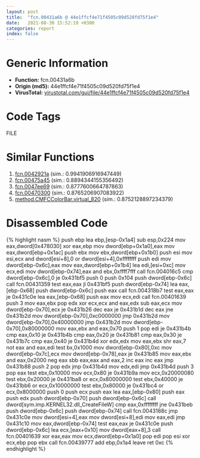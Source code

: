 ```yaml
---
layout: post
title:  "fcn.00431a6b @ 44e1ffcf4e71f4505c09d520fd75f1e4"
date:   2021-08-30 15:52:19 +0300
categories: report
index: false
---
```


# Generic Information
- **Function:** fcn.00431a6b
- **Origin (md5):** 44e1ffcf4e71f4505c09d520fd75f1e4
- **VirusTotal:** [virustotal.com/gui/file/44e1ffcf4e71f4505c09d520fd75f1e4][virustotal_ref]

# Code Tags
<span class="tag" id="FILE">FILE</span>


# Similar Functions

1. [fcn.0042921a][similar_1_ref] (sim.: 0.9941906916947449)
2. [fcn.00475a45][similar_2_ref] (sim.: 0.8894344155356492)
3. [fcn.0047ee69][similar_3_ref] (sim.: 0.8777600664787863)
4. [fcn.00470300][similar_4_ref] (sim.: 0.8765206907083922)
5. [method.CMFCColorBar.virtual\_820][similar_5_ref] (sim.: 0.8752128897234379)


# Disassembled Code

{% highlight nasm %}
push ebp
lea ebp,[esp-0x1a4]
sub esp,0x224
mov eax,dword[0x478030]
xor eax,ebp
mov dword[ebp+0x1a0],eax
mov eax,dword[ebp+0x1ac]
push ebx
mov ebx,dword[ebp+0x1b0]
push esi
mov esi,ecx
and dword[esi+8],0
or dword[esi+4],0xffffffff
push edi
mov dword[ebp-0x6c],eax
mov eax,dword[ebp+0x1b4]
lea edi,[esi+0xc]
mov ecx,edi
mov dword[ebp-0x74],eax
and ebx,0xffff7fff
call fcn.004016c5
cmp dword[ebp-0x6c],0
je 0x431bf5
push 0
push 0x104
push dword[ebp-0x6c]
call fcn.00431359
test eax,eax
jl 0x431bf5
push dword[ebp-0x74]
lea eax,[ebp-0x68]
push dword[ebp-0x6c]
push eax
call fcn.004318b7
test eax,eax
je 0x431c0e
lea eax,[ebp-0x68]
push eax
mov ecx,edi
call fcn.00401639
push 3
mov eax,ebx
pop edx
xor ecx,ecx
and eax,edx
sub eax,ecx
mov dword[ebp-0x70],ecx
je 0x431b26
dec eax
je 0x431b1d
dec eax
jne 0x431b2d
mov dword[ebp-0x70],0xc0000000
jmp 0x431b2d
mov dword[ebp-0x70],0x40000000
jmp 0x431b2d
mov dword[ebp-0x70],0x80000000
mov eax,ebx
and eax,0x70
push 1
pop edi
je 0x431b4b
cmp eax,0x10
je 0x431b4b
cmp eax,0x20
je 0x431b81
cmp eax,0x30
je 0x431b7c
cmp eax,0x40
je 0x431b4d
xor edx,edx
mov eax,ebx
shr eax,7
not eax
and eax,edi
test bx,0x1000
mov dword[ebp-0x80],0xc
mov dword[ebp-0x7c],ecx
mov dword[ebp-0x78],eax
je 0x431b85
mov eax,ebx
and eax,0x2000
neg eax
sbb eax,eax
and eax,2
inc eax
inc eax
jmp 0x431b88
push 2
pop edx
jmp 0x431b4d
mov edx,edi
jmp 0x431b4d
push 3
pop eax
test ebx,0x10000
mov ecx,0x80
je 0x431b9a
mov ecx,0x20000080
test ebx,0x20000
je 0x431ba8
or ecx,0x80000000
test ebx,0x40000
je 0x431bb6
or ecx,0x10000000
test ebx,0x80000
je 0x431bc4
or ecx,0x8000000
push 0
push ecx
push eax
lea eax,[ebp-0x80]
push eax
push edx
push dword[ebp-0x70]
push dword[ebp-0x6c]
call dword[sym.imp.KERNEL32.dll_CreateFileW]
cmp eax,0xffffffff
jne 0x431beb
push dword[ebp-0x6c]
push dword[ebp-0x74]
call fcn.0043188c
jmp 0x431c0e
mov dword[esi+4],eax
mov dword[esi+8],edi
mov eax,edi
jmp 0x431c10
mov eax,dword[ebp-0x74]
test eax,eax
je 0x431c0e
push dword[ebp-0x6c]
lea ecx,[eax+0x10]
mov dword[eax+8],3
call fcn.00401639
xor eax,eax
mov ecx,dword[ebp+0x1a0]
pop edi
pop esi
xor ecx,ebp
pop ebx
call fcn.00439777
add ebp,0x1a4
leave
ret 0xc
{% endhighlight %}


[similar_1_ref]: /report/fcn.0042921a@7b00dd8f2abf54a73bfb09681334ff78
[similar_2_ref]: /report/fcn.00475a45@d96761eb00d2d97e2b6f5ffffed0b46a
[similar_3_ref]: /report/fcn.0047ee69@d96761eb00d2d97e2b6f5ffffed0b46a
[similar_4_ref]: /report/fcn.00470300@4fe6510221c33bf023f6abed461fc13f
[similar_5_ref]: /report/method.CMFCColorBar.virtual_820@e5d49e0823e602f2ee948ac39d32c1eb
[virustotal_ref]: https://www.virustotal.com/gui/file/44e1ffcf4e71f4505c09d520fd75f1e4